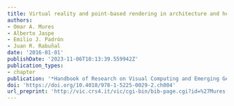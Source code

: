 ```yaml
---
title: Virtual reality and point-based rendering in architecture and heritage
authors:
- Omar A. Mures
- Alberto Jaspe
- Emilio J. Padrón
- Juan R. Rabuñal
date: '2016-01-01'
publishDate: '2023-11-06T10:13:39.559942Z'
publication_types:
- chapter
publication: '*Handbook of Research on Visual Computing and Emerging Geometrical Design Tools*'
doi: 'https://doi.org/10.4018/978-1-5225-0029-2.ch004'
url_preprint: 'http://vic.crs4.it/vic/cgi-bin/bib-page.cgi?id=%27Mures:2016:VRP%27'
---
```

